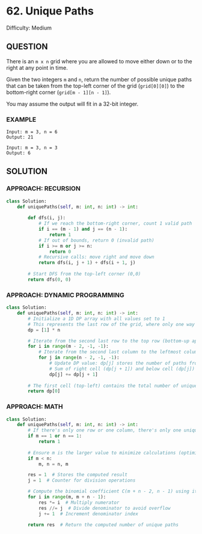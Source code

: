 # 62. Unique Paths
Difficulty: Medium

## QUESTION

There is an `m x n` grid where you are allowed to move either down or to the right at any point in time.

Given the two integers `m` and `n`, return the number of possible unique paths that can be taken from the top-left corner of the grid (`grid[0][0]`) to the bottom-right corner (`grid[m - 1][n - 1]`).

You may assume the output will fit in a 32-bit integer.

### EXAMPLE

```
Input: m = 3, n = 6
Output: 21
```

```
Input: m = 3, n = 3
Output: 6
```

## SOLUTION


### APPROACH: RECURSION

```python
class Solution:
    def uniquePaths(self, m: int, n: int) -> int:
        
        def dfs(i, j):
            # If we reach the bottom-right corner, count 1 valid path
            if i == (m - 1) and j == (n - 1):
                return 1
            # If out of bounds, return 0 (invalid path)
            if i >= m or j >= n:
                return 0
            # Recursive calls: move right and move down
            return dfs(i, j + 1) + dfs(i + 1, j)
        
        # Start DFS from the top-left corner (0,0)
        return dfs(0, 0)
```

### APPROACH: DYNAMIC PROGRAMMING

```python
class Solution:
    def uniquePaths(self, m: int, n: int) -> int:
        # Initialize a 1D DP array with all values set to 1
        # This represents the last row of the grid, where only one way exists (moving right)
        dp = [1] * n

        # Iterate from the second last row to the top row (bottom-up approach)
        for i in range(m - 2, -1, -1):
            # Iterate from the second last column to the leftmost column
            for j in range(n - 2, -1, -1):
                # Update DP value: dp[j] stores the number of paths from this cell
                # Sum of right cell (dp[j + 1]) and below cell (dp[j])
                dp[j] += dp[j + 1]
                
        # The first cell (top-left) contains the total number of unique paths
        return dp[0]
```

### APPROACH: MATH

```python
class Solution:
    def uniquePaths(self, m: int, n: int) -> int:
        # If there's only one row or one column, there's only one unique path
        if m == 1 or n == 1:
            return 1
        
        # Ensure m is the larger value to minimize calculations (optimization)
        if m < n:
            m, n = n, m

        res = 1  # Stores the computed result
        j = 1  # Counter for division operations

        # Compute the binomial coefficient C(m + n - 2, n - 1) using iterative multiplication
        for i in range(m, m + n - 1):
            res *= i  # Multiply numerator
            res //= j  # Divide denominator to avoid overflow
            j += 1  # Increment denominator index

        return res  # Return the computed number of unique paths
```

